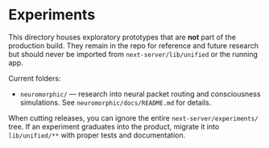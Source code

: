 # Experiments

This directory houses exploratory prototypes that are **not** part of the production build. They remain in the repo for reference and future research but should never be imported from `next-server/lib/unified` or the running app.

Current folders:

- `neuromorphic/` — research into neural packet routing and consciousness simulations. See `neuromorphic/docs/README.md` for details.

When cutting releases, you can ignore the entire `next-server/experiments/` tree. If an experiment graduates into the product, migrate it into `lib/unified/**` with proper tests and documentation.
